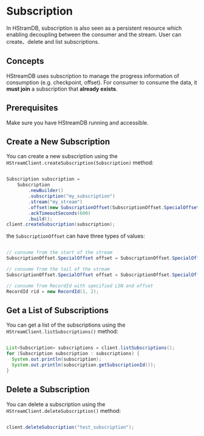 # Subscription

In HStramDB, subscription is also seen as a persistent resource which enabling
decoupling between the consumer and the stream. User can create、delete and list
subscriptions.

## Concepts

HStreamDB uses subscription to manage the progress information of consumption
(e.g. checkpoint, offset). For consumer to consume the data, it **must join** a
subscription that **already exists**.

## Prerequisites

Make sure you have HStreamDB running and accessible.

## Create a New Subscription

You can create a new subscription using the
`HStreamClient.createSubscription(Subscription)` method:

```java

Subscription subscription =
    Subscription
        .newBuilder()
        .subscription("my_subscription")
        .stream("my_stream")
        .offset(new SubscriptionOffset(SubscriptionOffset.SpecialOffset.LATEST))
        .ackTimeoutSeconds(600)
        .build();
client.createSubscription(subscription);

```

the `SubscriptionOffset` can have three types of values:

```java

// consume from the start of the stream
SubscriptionOffset.SpecialOffset offset = SubscriptionOffset.SpecialOffset.EARLIST;

// consume from the tail of the stream
SubscriptionOffset.SpecialOffset offset = SubscriptionOffset.SpecialOffset.LATEST;

// consume from RecordId with specified LSN and offset
RecordId rid = new RecordId(1, 2);

```

## Get a List of Subscriptions

You can get a list of the subscriptions using the
`HStreamClient.listSubscriptions()` method:

```java

List<Subscription> subscriptions = client.listSubscriptions();
for (Subscription subscription : subscriptions) {
  System.out.println(subscription);
  System.out.println(subscription.getSubscriptionId());
}

```

## Delete a Subscription

You can delete a subscription using the `HStreamClient.deleteSubscription()`
method:

```java

client.deleteSubscription("test_subscription");

```
